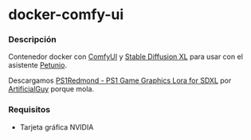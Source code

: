 # docker-comfy-ui

### Descripción
Contenedor docker con [ComfyUI](https://github.com/comfyanonymous/ComfyUI) y [Stable Diffusion XL](https://huggingface.co/stabilityai/stable-diffusion-xl-base-1.0) para usar con el asistente [Petunio](https://github.com/mothcrown/Petunio).

Descargamos [PS1Redmond - PS1 Game Graphics Lora for SDXL](https://huggingface.co/artificialguybr/ps1redmond-ps1-game-graphics-lora-for-sdxl) por [ArtificialGuy](https://huggingface.co/artificialguybr) porque mola.

### Requisitos
* Tarjeta gráfica NVIDIA
